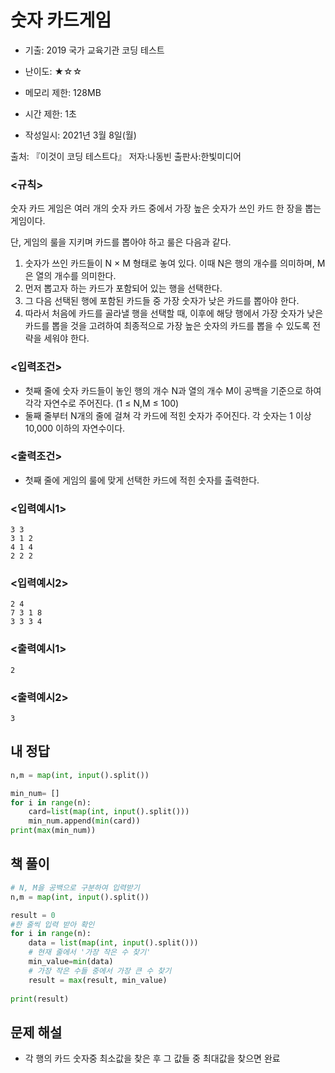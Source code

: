 # 숫자 카드게임

- 기출: 2019 국가 교육기관 코딩 테스트

- 난이도: ★☆☆

- 메모리 제한: 128MB

- 시간 제한: 1초

- 작성일시: 2021년 3월 8일(월)

출처: 『이것이 코딩 테스트다』 저자:나동빈 출판사:한빛미디어



### <규칙>

숫자 카드 게임은 여러 개의 숫자 카드 중에서 가장 높은 숫자가 쓰인 카드 한 장을 뽑는 게임이다. 

단, 게임의 룰을 지키며 카드를 뽑아야 하고 룰은 다음과 같다.

1. 숫자가 쓰인 카드들이 N × M 형태로 놓여 있다. 이때 N은 행의 개수를 의미하며, M은 열의 개수를 의미한다.
2. 먼저 뽑고자 하는 카드가 포함되어 있는 행을 선택한다.
3. 그 다음 선택된 행에 포함된 카드들 중 가장 숫자가 낮은 카드를 뽑아야 한다.
4. 따라서 처음에 카드를 골라낼 행을 선택할 때, 이후에 해당 행에서 가장 숫자가 낮은 카드를 뽑을 것을 고려하여 최종적으로 가장 높은 숫자의 카드를 뽑을 수 있도록 전략을 세워야 한다.

### **<입력조건>**

- 첫째 줄에 숫자 카드들이 놓인 행의 개수 N과 열의 개수 M이 공백을 기준으로 하여 각각 자연수로 주어진다. (1 ≤ N,M ≤ 100)
- 둘째 줄부터 N개의 줄에 걸쳐 각 카드에 적힌 숫자가 주어진다. 각 숫자는 1 이상 10,000 이하의 자연수이다.

### <출력조건>

- 첫째 줄에 게임의 룰에 맞게 선택한 카드에 적힌 숫자를 출력한다.

 

### <입력예시1>

```
3 3
3 1 2
4 1 4
2 2 2
```

### <입력예시2>

```
2 4
7 3 1 8
3 3 3 4
```

### <출력예시1>

```
2

```

### <출력예시2>

```
3

```



## 내 정답

```python
n,m = map(int, input().split())

min_num= []
for i in range(n):
    card=list(map(int, input().split()))
    min_num.append(min(card))
print(max(min_num))
```



## 책 풀이

```python
# N, M을 공백으로 구분하여 입력받기
n,m = map(int, input().split())

result = 0
#한 줄씩 입력 받아 확인
for i in range(n):
    data = list(map(int, input().split()))
    # 현재 줄에서 '가장 작은 수 찾기'
    min_value=min(data)
    # 가장 작은 수들 중에서 가장 큰 수 찾기
    result = max(result, min_value)
    
print(result)
```



## 문제 해설

- 각 행의 카드 숫자중 최소값을 찾은 후 그 값들 중 최대값을 찾으면 완료